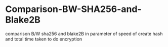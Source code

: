 # Comparison-BW-SHA256-and-Blake2B
comparison B/W sha256 and blake2B in parameter of speed of create hash and total time taken to do encryption


